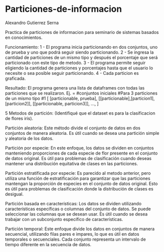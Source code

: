 # Particiones-de-informacion

Alexandro Gutierrez Serna

Practica de particiones de informacion para seminario de sistemas basados en conocimientos.

Funcionamiento:
  1 - El programa inicia particionando en dos conjuntos, uno de prueba y uno que podrá seguir siendo particionando.
  2 - Se ingresa la cantidad de particiones de un mismo tipo y después el porcentaje que será particionado con este tipo de metodo.
  3 - El programa permite seguir eligiendo la cantidad de particiones y porcentajes hasta que el usuario lo necesite o sea posible seguir particionando.
  4 - Cada particion es graficada.

Resultado:
  El programa genera una lista de dataframes con todas las particiones que se realizaron.
  Ej. =
    #conjuntos iniciales     #Para 3 particiones de un mismo tipo         #1
  [ 
  [particionable, prueba], [[particionable],[particion1],[particion2]], [[particionable, particion3]], ...,
  ]

  5 Metodos de partición:
  (Identifiqué que el dataset es para la clasificacion de flores iris).
  
Partición aleatoria:
    Este método divide el conjunto de datos en dos conjuntos de manera aleatoria. Es útil cuando se desea una partición simple y aleatoria de los datos.
  
Partición por especie: 
    En este enfoque, los datos se dividen en conjuntos manteniendo proporciones de cada especie de flor presente en el conjunto de datos original. Es útil para problemas de clasificación cuando deseas mantener una distribución equitativa de clases en las particiones.

Partición estratificada por especie:
    Es parecido al metodo anterior, pero utiliza una función de estratificación para garantizar que las particiones mantengan la proporción de especies en el conjunto de datos original. Esto es útil para problemas de clasificación donde la distribución de clases es desigual.

Partición basada en características: 
    Los datos se dividen utilizando características específicas o columnas del conjunto de datos. Se puede seleccionar las columnas que se desean usar. Es útil cuando se desea trabajar con un subconjunto específico de características.

Partición temporal:
    Este enfoque divide los datos en conjuntos de manera secuencial, utilizando filas pares e impares, lo que es útil en datos temporales o secuenciales. Cada conjunto representa un intervalo de tiempo diferente en la secuencia de datos.
